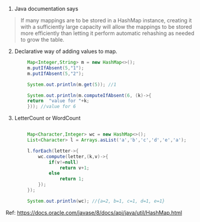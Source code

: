 1. Java documentation says

>If many mappings are to be stored in a HashMap instance, creating it with a sufficiently large capacity will allow the mappings to be stored more efficiently than letting it perform automatic rehashing as needed to grow the table.


2. Declarative way of adding values to map. 
```java
        Map<Integer,String> m = new HashMap<>();
        m.putIfAbsent(5,"1");
        m.putIfAbsent(5,"2");

        System.out.println(m.get(5)); //1

        System.out.println(m.computeIfAbsent(6, (k)->{
        return  "value for "+k;
        })); //value for 6
```
3. LetterCount or WordCount

```java

        Map<Character,Integer> wc = new HashMap<>();
        List<Character> l = Arrays.asList('a','b','c','d','e','a');

        l.forEach(letter->{
            wc.compute(letter,(k,v)->{
                if(v!=null) 
                    return v+1;
                else
                    return 1;
            });
        });

        System.out.println(wc); //{a=2, b=1, c=1, d=1, e=1}
```

Ref: https://docs.oracle.com/javase/8/docs/api/java/util/HashMap.html